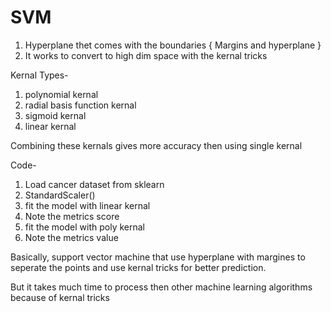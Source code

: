 # SVM

1. Hyperplane thet comes with the boundaries { Margins and hyperplane } 
2. It works to convert to high dim space with the kernal tricks

Kernal Types-

   1. polynomial kernal
   2. radial basis function kernal
   3. sigmoid kernal
   4. linear kernal

Combining these kernals gives more accuracy then using single kernal

Code-

  1. Load cancer dataset from sklearn
  2. StandardScaler()
  3. fit the model with linear kernal
  4. Note the metrics score
  5. fit the model with poly kernal
  6. Note the metrics value
  
  
Basically, support vector machine that use hyperplane with margines to seperate the points and use kernal tricks for better prediction.

But it takes much time to process then other machine learning algorithms because of kernal tricks
